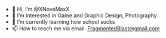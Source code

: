 - 👋 Hi, I’m @XNovaMaxX
- 👀 I’m interested in Game and Graphic Design, Photography
- 🌱 I’m currently learning how school sucks
- 📫 How to reach me via email: FragmentedBlast@gmail.com

<!---
XNovaMaxX/XNovaMaxX is a ✨ special ✨ repository because its `README.md` (this file) appears on your GitHub profile.
You can click the Preview link to take a look at your changes.
--->
